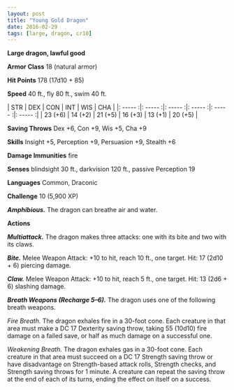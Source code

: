 ```yaml
---
layout: post
title: "Young Gold Dragon"
date: 2016-02-29
tags: [large, dragon, cr10]
---
```


**Large dragon, lawful good**

**Armor Class** 18 (natural armor)

**Hit Points** 178 (17d10 + 85)

**Speed** 40 ft., fly 80 ft., swim 40 ft.

|   STR   |   DEX   |   CON   |   INT   |   WIS   |   CHA   |
|: ----- :|: ----- :|: ----- :|: ----- :|: ----- :|: ----- :|
| 23 (+6) | 14 (+2) | 21 (+5) | 16 (+3) | 13 (+1) | 20 (+5) |

**Saving Throws** Dex +6, Con +9, Wis +5, Cha +9 

**Skills** Insight +5, Perception +9, Persuasion +9, Stealth +6 

**Damage Immunities** fire 

**Senses** blindsight 30 ft., darkvision 120 ft., passive Perception 19 

**Languages** Common, Draconic 

**Challenge** 10 (5,900 XP)

***Amphibious.*** The dragon can breathe air and water. 

**Actions** 

***Multiattack.*** The dragon makes three attacks: one with its bite and two with its claws. 

***Bite.*** Melee Weapon Attack: +10 to hit, reach 10 ft., one target. Hit: 17 (2d10 + 6) piercing damage. 

***Claw.*** Melee Weapon Attack: +10 to hit, reach 5 ft., one target. Hit: 13 (2d6 + 6) slashing damage. 

***Breath Weapons (Recharge 5–6).*** The dragon uses one of the following breath weapons. 

*Fire Breath.* The dragon exhales fire in a 30-foot cone. Each creature in that area must make a DC 17 Dexterity saving throw, taking 55 (10d10) fire damage on a failed save, or half as much damage on a successful one. 

*Weakening Breath.* The dragon exhales gas in a 30-foot cone. Each creature in that area must succeed on a DC 17 Strength saving throw or have disadvantage on Strength-based attack rolls, Strength checks, and Strength saving throws for 1 minute. A creature can repeat the saving throw at the end of each of its turns, ending the effect on itself on a success.
